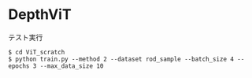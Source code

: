 # DepthViT

テスト実行
```
$ cd ViT_scratch
$ python train.py --method 2 --dataset rod_sample --batch_size 4 --epochs 3 --max_data_size 10
```